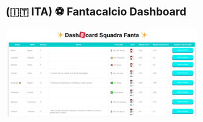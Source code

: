 # (🇮🇹 ITA) ⚽ Fantacalcio Dashboard

![table](https://github.com/mutt0-ds/fantacalcio-dashboard/blob/master/media/tab.png)
